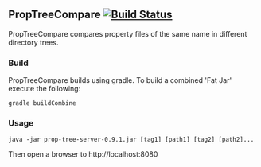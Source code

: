 ## PropTreeCompare [![Build Status](https://travis-ci.org/unamanic/prop-tree-compare.svg?branch=master)](https://travis-ci.org/unamanic/prop-tree-compare)

PropTreeCompare compares property files of the same name in different directory trees. 

### Build

PropTreeCompare builds using gradle.  To build a combined 'Fat Jar' execute the following:

`gradle buildCombine`

### Usage

`java -jar prop-tree-server-0.9.1.jar [tag1] [path1] [tag2] [path2]...`

Then open a browser to http://localhost:8080